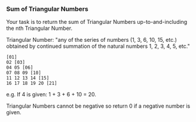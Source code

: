 ### Sum of Triangular Numbers

Your task is to return the sum of Triangular Numbers up-to-and-including the nth Triangular Number.

Triangular Number: "any of the series of numbers (1, 3, 6, 10, 15, etc.) obtained by continued summation of the natural numbers 1, 2, 3, 4, 5, etc."
```
[01]
02 [03]
04 05 [06]
07 08 09 [10]
11 12 13 14 [15]
16 17 18 19 20 [21]
```
e.g. If 4 is given: 1 + 3 + 6 + 10 = 20.

Triangular Numbers cannot be negative so return 0 if a negative number is given.

